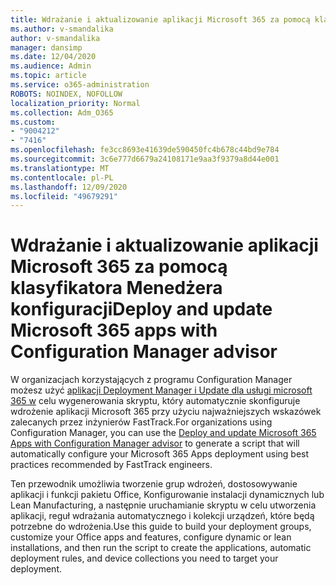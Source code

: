 ```yaml
---
title: Wdrażanie i aktualizowanie aplikacji Microsoft 365 za pomocą klasyfikatora Menedżera konfiguracji
ms.author: v-smandalika
author: v-smandalika
manager: dansimp
ms.date: 12/04/2020
ms.audience: Admin
ms.topic: article
ms.service: o365-administration
ROBOTS: NOINDEX, NOFOLLOW
localization_priority: Normal
ms.collection: Adm_O365
ms.custom:
- "9004212"
- "7416"
ms.openlocfilehash: fe3cc8693e41639de590450fc4b678c44bd9e784
ms.sourcegitcommit: 3c6e777d6679a24108171e9aa3f9379a8d44e001
ms.translationtype: MT
ms.contentlocale: pl-PL
ms.lasthandoff: 12/09/2020
ms.locfileid: "49679291"
---
```

# <a name="deploy-and-update-microsoft-365-apps-with-configuration-manager-advisor"></a><span data-ttu-id="621b3-102">Wdrażanie i aktualizowanie aplikacji Microsoft 365 za pomocą klasyfikatora Menedżera konfiguracji</span><span class="sxs-lookup"><span data-stu-id="621b3-102">Deploy and update Microsoft 365 apps with Configuration Manager advisor</span></span>

<span data-ttu-id="621b3-103">W organizacjach korzystających z programu Configuration Manager możesz użyć [aplikacji Deployment Manager i Update dla usługi microsoft 365 w](https://admin.microsoft.com/adminportal/home#/oppinstall) celu wygenerowania skryptu, który automatycznie skonfiguruje wdrożenie aplikacji Microsoft 365 przy użyciu najważniejszych wskazówek zalecanych przez inżynierów FastTrack.</span><span class="sxs-lookup"><span data-stu-id="621b3-103">For organizations using Configuration Manager, you can use the [Deploy and update Microsoft 365 Apps with Configuration Manager advisor](https://admin.microsoft.com/adminportal/home#/oppinstall) to generate a script that will automatically configure your Microsoft 365 Apps deployment using best practices recommended by FastTrack engineers.</span></span>

<span data-ttu-id="621b3-104">Ten przewodnik umożliwia tworzenie grup wdrożeń, dostosowywanie aplikacji i funkcji pakietu Office, Konfigurowanie instalacji dynamicznych lub Lean Manufacturing, a następnie uruchamianie skryptu w celu utworzenia aplikacji, reguł wdrażania automatycznego i kolekcji urządzeń, które będą potrzebne do wdrożenia.</span><span class="sxs-lookup"><span data-stu-id="621b3-104">Use this guide to build your deployment groups, customize your Office apps and features, configure dynamic or lean installations, and then run the script to create the applications, automatic deployment rules, and device collections you need to target your deployment.</span></span>
